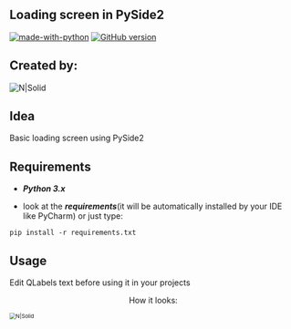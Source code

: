 ## Loading screen in PySide2

[![made-with-python](https://img.shields.io/badge/Made%20with-Python-1f425f.svg)](https://www.python.org/)
[![GitHub version](https://badge.fury.io/gh/MarLisiecki%2Fpyside2_loading_screen.svg)](https://badge.fury.io/gh/MarLisiecki%2Fmarkdown_table_gen)

##  Created by:

  ![N|Solid](https://i.imgur.com/zk7PUsqm.jpg)



## Idea
Basic loading screen using PySide2 

## Requirements
- ***Python 3.x***

- look at the ***requirements***(it will be automatically installed by your IDE like PyCharm) or just type:
```console
pip install -r requirements.txt
```

## Usage
<p align="left">
Edit QLabels text before using it in your projects
<p align="center">
How it looks:
</p>
<img align="center" src="https://i.imgur.com/PjlJRHp.gif" alt="N|Solid" style="zoom: 67%;" />










































